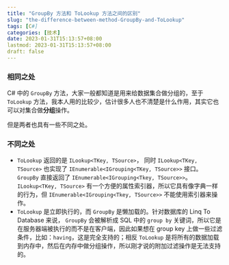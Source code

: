 ```yaml
---
title: "GroupBy 方法和 ToLookup 方法之间的区别"
slug: "the-difference-between-method-GroupBy-and-ToLookup"
tags: [C#]
categories: [技术]
date: 2023-01-31T15:13:57+08:00
lastmod: 2023-01-31T15:13:57+08:00
draft: false
---
```


### 相同之处

C# 中的 `GroupBy` 方法，大家一般都知道是用来给数据集合做分组的，至于 `ToLookup` 方法，我本人用的比较少，估计很多人也不清楚是什么作用，其实它也可以对集合做**分组**操作。

但是两者也具有一些不同之处。



### 不同之处

- `ToLookup` 返回的是 `ILookup<TKey, TSource>`， 同时 `ILookup<TKey, TSource>` 也实现了 `IEnumerable<IGrouping<TKey, TSource>>` 接口。`GroupBy` 直接返回了 `IEnumerable<IGrouping<Tkey, TSource>>`。`ILookup<TKey, TSource>` 有一个方便的属性索引器，所以它具有像字典一样的行为，但 `IEnumerable<IGrouping<Tkey, TSource>>` 不能使用索引器来操作。
- `ToLookup` 是立即执行的，而 `GroupBy` 是懒加载的。针对数据库的 Linq To Database 来说， `GroupBy` 会被解析成 SQL 中的 `group by` 关键词，所以它是在服务器端被执行的而不是在客户端，因此如果想在 group key 上做一些过滤条件，比如：`having`，这是完全支持的；相反 `ToLookup` 是将所有的数据加载到内存中，然后在内存中做分组操作，所以刚才说的附加过滤操作是无法支持的。

